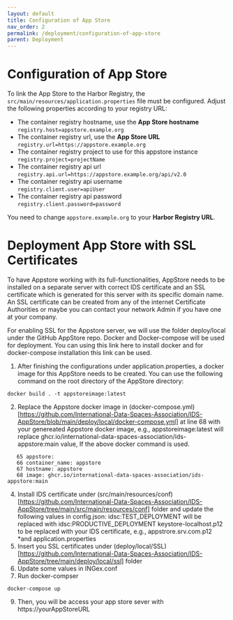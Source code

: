 ```yaml
---
layout: default
title: Configuration of App Store
nav_order: 2
permalink: /deployment/configuration-of-app-store
parent: Deployment
---
```


# Configuration of App Store

To link the App Store to the Harbor Registry, the `src/main/resources/application.properties` file must be configured. Adjust the following properties according to your registry URL:

* The container registry hostname, use the **App Store hostname** <br> `registry.host=appstore.example.org`
* The container registry url, use the **App Store URL** <br> `registry.url=https://appstore.example.org`
* The container registry project to use for this appstore instance <br> `registry.project=projectName`
* The container registry api url <br> `registry.api.url=https://appstore.example.org/api/v2.0`
* The container registry api username <br> `registry.client.user=apiUser`
* The container registry api password <br> `registry.client.password=password`

You need to change `appstore.example.org` to your **Harbor Registry URL**.  


# Deployment App Store with SSL Certificates

To have Appstore working with its full-functionalities, AppStore needs to be installed on a separate server with correct IDS certificate and an SSL certificate which is generated for this server with its specific domain name.  An SSL certificate can be created from any of the internet Certificate Authorities or maybe you can contact your network Admin if you have one at your company.

For enabling SSL for the Appstore server, we will use the folder deploy/local under the GitHub AppStore repo. Docker and Docker-compose will be used for deployment. You can using this link here to install docker and for docker-compose installation this link can be used. 

1. After finishing the configurations under application.properties, a docker image for this AppStore needs to be created. You can use the following command on the root directory of the AppStore directory:
```
docker build . -t appstoreimage:latest
```
2. Replace the Appstore docker image in (docker-compose.yml)[https://github.com/International-Data-Spaces-Association/IDS-AppStore/blob/main/deploy/local/docker-compose.yml] at line 68 with your genereated Appstore docker image, e.g., appstoreimage:latest will replace ghcr.io/international-data-spaces-association/ids-appstore:main value, If the above docker command is used. 
 ```
    65 appstore:
    66 container_name: appstore
    67 hostname: appstore
    68 image: ghcr.io/international-data-spaces-association/ids-appstore:main
```
4. Install IDS certificate under (src/main/resources/conf)[https://github.com/International-Data-Spaces-Association/IDS-AppStore/tree/main/src/main/resources/conf] folder and update the following values in config.json:
idsc:TEST_DEPLOYMENT will be replaced with idsc:PRODUCTIVE_DEPLOYMENT 
keystore-localhost.p12 to be replaced with your IDS certificate, e.g., appstrore.srv.com.p12
*and application.properties
6. Insert you SSL certificates under (deploy/local/SSL)[https://github.com/International-Data-Spaces-Association/IDS-AppStore/tree/main/deploy/local/ssl] folder
7. Update some values in INGex.conf 
8. Run docker-compser 
 ```
 docker-compose up 
 ```
 9. Then, you will be access your app store sever with https://yourAppStoreURL
